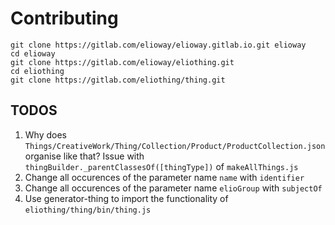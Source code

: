 # Contributing

```shell
git clone https://gitlab.com/elioway/elioway.gitlab.io.git elioway
cd elioway
git clone https://gitlab.com/elioway/eliothing.git
cd eliothing
git clone https://gitlab.com/eliothing/thing.git
```

## TODOS

1. Why does `Things/CreativeWork/Thing/Collection/Product/ProductCollection.json` organise like that? Issue with `thingBuilder._parentClassesOf([thingType])` of `makeAllThings.js`
2. Change all occurences of the parameter name `name` with `identifier`
3. Change all occurences of the parameter name `elioGroup` with `subjectOf`
4. Use generator-thing to import the functionality of `eliothing/thing/bin/thing.js`
